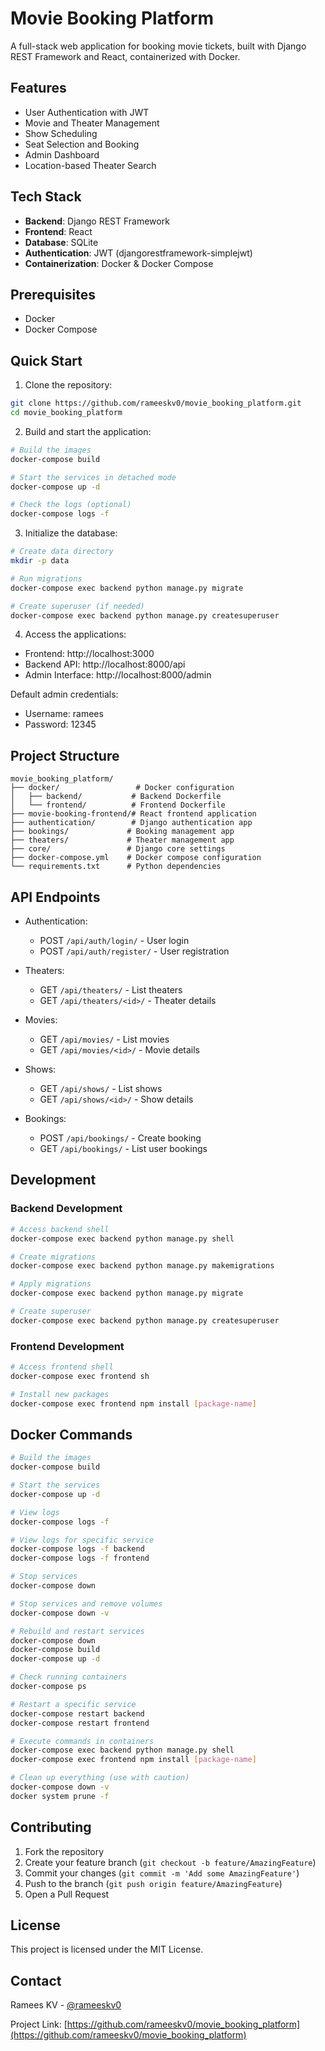 # Movie Booking Platform

A full-stack web application for booking movie tickets, built with Django REST Framework and React, containerized with Docker.

## Features

- User Authentication with JWT
- Movie and Theater Management
- Show Scheduling
- Seat Selection and Booking
- Admin Dashboard
- Location-based Theater Search

## Tech Stack

- **Backend**: Django REST Framework
- **Frontend**: React
- **Database**: SQLite
- **Authentication**: JWT (djangorestframework-simplejwt)
- **Containerization**: Docker & Docker Compose

## Prerequisites

- Docker
- Docker Compose

## Quick Start

1. Clone the repository: 
```bash
git clone https://github.com/rameeskv0/movie_booking_platform.git
cd movie_booking_platform
```

2. Build and start the application:
```bash
# Build the images
docker-compose build

# Start the services in detached mode
docker-compose up -d

# Check the logs (optional)
docker-compose logs -f
```

3. Initialize the database:
```bash
# Create data directory
mkdir -p data

# Run migrations
docker-compose exec backend python manage.py migrate

# Create superuser (if needed)
docker-compose exec backend python manage.py createsuperuser
```

4. Access the applications:
- Frontend: http://localhost:3000
- Backend API: http://localhost:8000/api
- Admin Interface: http://localhost:8000/admin

Default admin credentials:
- Username: ramees
- Password: 12345

## Project Structure

```
movie_booking_platform/
├── docker/                 # Docker configuration
│   ├── backend/           # Backend Dockerfile
│   └── frontend/          # Frontend Dockerfile
├── movie-booking-frontend/# React frontend application
├── authentication/        # Django authentication app
├── bookings/             # Booking management app
├── theaters/             # Theater management app
├── core/                 # Django core settings
├── docker-compose.yml    # Docker compose configuration
└── requirements.txt      # Python dependencies
```

## API Endpoints

- Authentication:
  - POST `/api/auth/login/` - User login
  - POST `/api/auth/register/` - User registration

- Theaters:
  - GET `/api/theaters/` - List theaters
  - GET `/api/theaters/<id>/` - Theater details

- Movies:
  - GET `/api/movies/` - List movies
  - GET `/api/movies/<id>/` - Movie details

- Shows:
  - GET `/api/shows/` - List shows
  - GET `/api/shows/<id>/` - Show details

- Bookings:
  - POST `/api/bookings/` - Create booking
  - GET `/api/bookings/` - List user bookings

## Development

### Backend Development

```bash
# Access backend shell
docker-compose exec backend python manage.py shell

# Create migrations
docker-compose exec backend python manage.py makemigrations

# Apply migrations
docker-compose exec backend python manage.py migrate

# Create superuser
docker-compose exec backend python manage.py createsuperuser
```

### Frontend Development

```bash
# Access frontend shell
docker-compose exec frontend sh

# Install new packages
docker-compose exec frontend npm install [package-name]
```

## Docker Commands

```bash
# Build the images
docker-compose build

# Start the services
docker-compose up -d

# View logs
docker-compose logs -f

# View logs for specific service
docker-compose logs -f backend
docker-compose logs -f frontend

# Stop services
docker-compose down

# Stop services and remove volumes
docker-compose down -v

# Rebuild and restart services
docker-compose down
docker-compose build
docker-compose up -d

# Check running containers
docker-compose ps

# Restart a specific service
docker-compose restart backend
docker-compose restart frontend

# Execute commands in containers
docker-compose exec backend python manage.py shell
docker-compose exec frontend npm install [package-name]

# Clean up everything (use with caution)
docker-compose down -v
docker system prune -f
```

## Contributing

1. Fork the repository
2. Create your feature branch (`git checkout -b feature/AmazingFeature`)
3. Commit your changes (`git commit -m 'Add some AmazingFeature'`)
4. Push to the branch (`git push origin feature/AmazingFeature`)
5. Open a Pull Request

## License

This project is licensed under the MIT License.

## Contact

Ramees KV - [@rameeskv0](https://github.com/rameeskv0)

Project Link: [https://github.com/rameeskv0/movie_booking_platform](https://github.com/rameeskv0/movie_booking_platform)